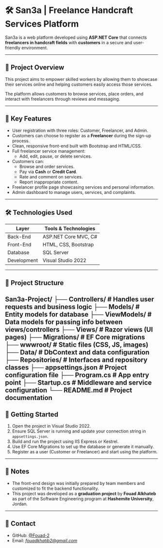 # 🛠️ San3a | Freelance Handcraft Services Platform

San3a is a web platform developed using **ASP.NET Core** that connects **freelancers in handcraft fields** with **customers** in a secure and user-friendly environment.

---

## 📌 Project Overview

This project aims to empower skilled workers by allowing them to showcase their services online and helping customers easily access those services.

The platform allows customers to browse services, place orders, and interact with freelancers through reviews and messaging.

---

## 🎯 Key Features

- User registration with three roles: Customer, Freelancer, and Admin.
- Customers can choose to register as a **Freelancer** during the sign-up process.
- Clean, responsive front-end built with Bootstrap and HTML/CSS.
- Full freelancer service management:
  - Add, edit, pause, or delete services.
- Customers can:
  - Browse and order services.
  - Pay via **Cash** or **Credit Card**.
  - Rate and comment on services.
  - Report inappropriate content.
- Freelancer profile page showcasing services and personal information.
- Admin dashboard to manage users, services, and complaints.

---

## 🛠️ Technologies Used

| Layer       | Tools & Technologies            |
|-------------|----------------------------------|
| Back-End    | ASP.NET Core MVC, C#             |
| Front-End   | HTML, CSS, Bootstrap             |
| Database    | SQL Server                       |
| Development | Visual Studio 2022               |

---

## 📁 Project Structure
San3a-Project/
├── Controllers/ # Handles user requests and business logic
├── Models/ # Entity models for database
├── ViewModels/ # Data models for passing info between views/controllers
├── Views/ # Razor views (UI pages)
├── Migrations/ # EF Core migrations
├── wwwroot/ # Static files (CSS, JS, images)
├── Data/ # DbContext and data configuration
├── Repositories/ # Interfaces and repository classes
├── appsettings.json # Project configuration file
├── Program.cs # App entry point
├── Startup.cs # Middleware and service configuration
└── README.md # Project documentation
---

## 🚀 Getting Started

1. Open the project in Visual Studio 2022.
2. Ensure SQL Server is running and update your connection string in `appsettings.json`.
3. Build and run the project using IIS Express or Kestrel.
4. Use EF Core Migrations to set up the database or generate it manually.
5. Register as a user (Customer or Freelancer) and start using the platform.

---

## 📌 Notes

- The front-end design was initially prepared by team members and customized to fit the backend functionality.
- This project was developed as a **graduation project** by **Fouad Alkhateb** as part of the Software Engineering program at **Hashemite University**, Jordan.

---

## 📧 Contact

- GitHub: [@Fouad-2](https://github.com/Fouad-2)
- Email: *fouadkhatib2@gmail.com*

